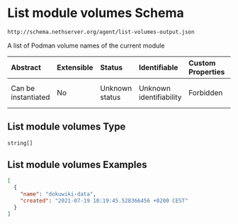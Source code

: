# List module volumes Schema

```txt
http://schema.nethserver.org/agent/list-volumes-output.json
```

A list of Podman volume names of the current module

| Abstract            | Extensible | Status         | Identifiable            | Custom Properties | Additional Properties | Access Restrictions | Defined In                                                                        |
| :------------------ | :--------- | :------------- | :---------------------- | :---------------- | :-------------------- | :------------------ | :-------------------------------------------------------------------------------- |
| Can be instantiated | No         | Unknown status | Unknown identifiability | Forbidden         | Allowed               | none                | [list-volumes-output.json](agent/list-volumes-output.json "open original schema") |

## List module volumes Type

`string[]`

## List module volumes Examples

```json
[
  {
    "name": "dokuwiki-data",
    "created": "2021-07-19 10:19:45.528366456 +0200 CEST"
  }
]
```
